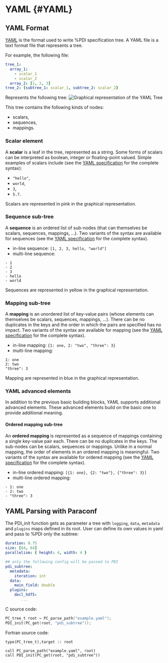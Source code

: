 # YAML {#YAML}

## YAML Format

[YAML](https://en.wikipedia.org/wiki/YAML) is the format used to write %PDI
specification tree.
A YAML file is a text format file that represents a tree.

For example, the following file:
```yaml
tree_1:
  array_1:
    - scalar_1
    - scalar_2
  array_2: [1, 2, 3]
tree_2: {subtree_1: scalar_1, subtree_2: scalar_2}
```

Represents the following tree:
![Graphical representation of the YAML Tree](yaml_example.jpg)

This tree contains the following kinds of nodes:
* scalars,
* sequences,
* mappings.

### Scalar element

A **scalar** is a leaf in the tree, represented as a string.
Some forms of scalars can be interpreted as boolean, integer or floating-point
valued.
Simple examples of scalars include (see the
[YAML specification](https://yaml.org/spec/1.2/spec.html#id2760844) for the
complete syntax):
* `"hello"`,
* `world`,
* `3`,
* `5.7`.

Scalars are represented in pink in the graphical representation.

### Sequence sub-tree

A **sequence** is an ordered list of sub-nodes (that can themselves be scalars,
sequences, mappings, ...).
Two variants of the syntax are available for sequences (see the 
[YAML specification](https://yaml.org/spec/1.2/spec.html#id2759963) for the
complete syntax).
* in-line sequence: `[1, 2, 3, hello, "world"]`
* multi-line sequence:
```
- 1
- 2
- 3
- hello
- world
```

Sequences are represented in yellow in the graphical representation.

### Mapping sub-tree

A **mapping** is an unordered list of key-value pairs (whose elements can
themselves be scalars, sequences, mappings, ...).
There can be no duplicates in the keys and the order in which the pairs are
specified has no impact.
Two variants of the syntax are available for mapping (see the 
[YAML specification](https://yaml.org/spec/1.2/spec.html#id2759963) for the
complete syntax).
* in-line mapping: `{1: one, 2: "two", "three": 3}`
* multi-line mapping:
```
1: one
2: two
"three": 3
```

Mapping are represented in blue in the graphical representation.

### YAML advanced elements

In addition to the previous basic building blocks, YAML supports additional
advanced elements.
These advanced elements build on the basic one to provide additional meaning.

#### Ordered mapping sub-tree

An **ordered mapping** is represented as a sequence of mappings containing a
single key-value pair each.
There can be no duplicates in the keys.
The sub-nodes can be scalars, sequences or mappings.
Unlike in a normal mapping, the order of elements in an ordered mapping is
meaningful.
Two variants of the syntax are available for ordered mapping (see the 
[YAML specification](https://yaml.org/spec/1.2/spec.html#id2759963) for the
complete syntax).
* in-line ordered mapping: `[{1: one}, {2: "two"}, {"three": 3}]`
* multi-line ordered mapping:
```
- 1: one
- 2: two
- "three": 3
```

## YAML Parsing with Paraconf

The PDI_init function gets as parameter a tree with `logging`, `data`,
`metadata` and `plugins` maps defined in its root. User can define its own
values in yaml and pass to %PDI only the subtree:

```yaml
duration: 0.75
size: [64, 64]
parallelism: { height: 4, width: 4 }

## only the following config will be passed to PDI
pdi_subtree:
  metadata:
    iteration: int
  data:
    main_field: double
  plugins:
    decl_hdf5:
       ...
```

C source code:
```C
PC_tree_t root = PC_parse_path("example.yaml");
PDI_init(PC_get(root, "pdi_subtree"));
```

Fortran source code:
```Fortran
type(PC_tree_t),target :: root

call PC_parse_path("example.yaml", root)
call PDI_init(PC_get(root, "pdi_subtree"))
```
